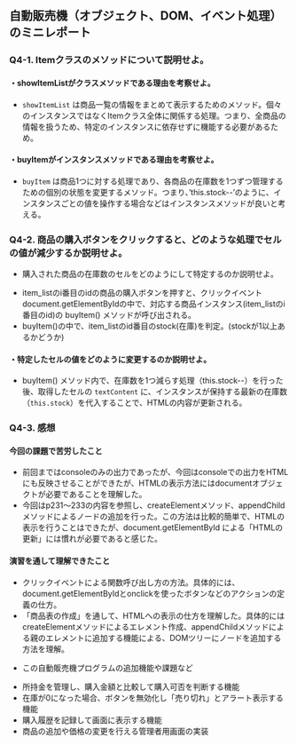 ## 自動販売機（オブジェクト、DOM、イベント処理）のミニレポート
### Q4-1. Itemクラスのメソッドについて説明せよ。
#### ・showItemListがクラスメソッドである理由を考察せよ。 
- `showItemList` は商品一覧の情報をまとめて表示するためのメソッド。個々のインスタンスではなくItemクラス全体に関係する処理。つまり、全商品の情報を扱うため、特定のインスタンスに依存せずに機能する必要があるため。


#### ・buyItemがインスタンスメソッドである理由を考察せよ。
- `buyItem` は商品1つに対する処理であり、各商品の在庫数を1つずつ管理するための個別の状態を変更するメソッド。つまり、’this.stock--’のように、インスタンスごとの値を操作する場合などはインスタンスメソッドが良いと考える。

### Q4-2. 商品の購入ボタンをクリックすると、どのような処理でセルの値が減少するか説明せよ。
* 購入された商品の在庫数のセルをどのようにして特定するのか説明せよ。
- item_listのi番目のidの商品の購入ボタンを押すと、クリックイベントdocument.getElementByIdの中で、対応する商品インスタンス(item_listのi番目のid)の buyItem() メソッドが呼び出される。
- buyItem()の中で、item_listのid番目のstock(在庫)を判定。(stockが1以上あるかどうか)


#### ・特定したセルの値をどのように変更するのか説明せよ。
- buyItem() メソッド内で、在庫数を1つ減らす処理（this.stock--）を行った後、取得したセルの `textContent` に、インスタンスが保持する最新の在庫数（`this.stock`）を代入することで、HTMLの内容が更新される。

### Q4-3. 感想
#### 今回の課題で苦労したこと
- 前回まではconsoleのみの出力であったが、今回はconsoleでの出力をHTMLにも反映させることができたが、HTMLの表示方法にはdocumentオブジェクトが必要であることを理解した。
- 今回はp231～233の内容を参照し、createElementメソッド、appendChildメソッドによるノードの追加を行った。この方法は比較的簡単で、HTMLの表示を行うことはできたが、document.getElementById による「HTMLの更新」には慣れが必要であると感じた。
 
#### 演習を通して理解できたこと
- クリックイベントによる関数呼び出し方の方法。具体的には、document.getElementByIdとonclickを使ったボタンなどのアクションの定義の仕方。
- 「商品表の作成」を通して、HTMLへの表示の仕方を理解した。具体的にはcreateElementメソッドによるエレメント作成、appendChildメソッドによる親のエレメントに追加する機能による、DOMツリーにノードを追加する方法を理解。


* この自動販売機プログラムの追加機能や課題など
- 所持金を管理し、購入金額と比較して購入可否を判断する機能
- 在庫が0になった場合、ボタンを無効化し「売り切れ」とアラート表示する機能
- 購入履歴を記録して画面に表示する機能
- 商品の追加や価格の変更を行える管理者用画面の実装
